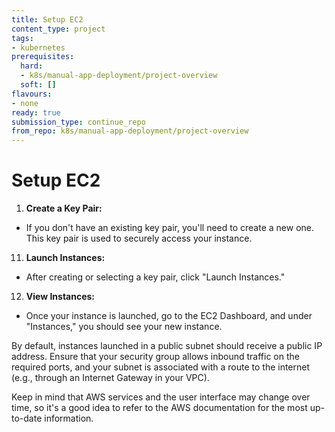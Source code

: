 ```yaml
---
title: Setup EC2
content_type: project
tags:
- kubernetes
prerequisites:
  hard:
  - k8s/manual-app-deployment/project-overview
  soft: []
flavours:
- none
ready: true
submission_type: continue_repo
from_repo: k8s/manual-app-deployment/project-overview
---
```


# Setup EC2

1. **Create a Key Pair:**

* If you don't have an existing key pair, you'll need to create a new one. This key pair is used to securely access your instance.

11. **Launch Instances:**

* After creating or selecting a key pair, click "Launch Instances."

12. **View Instances:**

* Once your instance is launched, go to the EC2 Dashboard, and under "Instances," you should see your new instance.

By default, instances launched in a public subnet should receive a public IP address. Ensure that your security group allows inbound traffic on the required ports, and your subnet is associated with a route to the internet (e.g., through an Internet Gateway in your VPC).

Keep in mind that AWS services and the user interface may change over time, so it's a good idea to refer to the AWS documentation for the most up-to-date information.